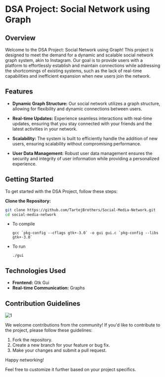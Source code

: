 # DSA Project: Social Network using Graph

## Overview

Welcome to the DSA Project: Social Network using Graph! This project is designed to meet the demand for a dynamic and scalable social network graph system, akin to Instagram. Our goal is to provide users with a platform to effortlessly establish and maintain connections while addressing the shortcomings of existing systems, such as the lack of real-time capabilities and inefficient expansion when new users join the network.

## Features

- **Dynamic Graph Structure:** Our social network utilizes a graph structure, allowing for flexibility and dynamic connections between users.

- **Real-time Updates:** Experience seamless interactions with real-time updates, ensuring that you stay connected with your friends and the latest activities in your network.

- **Scalability:** The system is built to efficiently handle the addition of new users, ensuring scalability without compromising performance.

- **User Data Management:** Robust user data management ensures the security and integrity of user information while providing a personalized experience.

## Getting Started

To get started with the DSA Project, follow these steps:

**Clone the Repository:**

```bash
git clone https://github.com/TartejBrothers/Social-Media-Network.git
cd social-media-network
```

- To compile
  ```
  gcc `pkg-config --cflags gtk+-3.0` -o gui gui.c `pkg-config --libs gtk+-3.0`
  ```
- To run
  ```
  ./gui
  ```

## Technologies Used

- **Frontend:** Gtk Gui
- **Real-time Communication:** Graphs

## Contribution Guidelines
![1](https://github.com/Sukanyasingh3/DSA-Project-Social-Network-Graphs/assets/113462236/9d6c2cf7-9cf3-44cf-8108-94089bcb6f85)


We welcome contributions from the community! If you'd like to contribute to the project, please follow these guidelines:

1. Fork the repository.
2. Create a new branch for your feature or bug fix.
3. Make your changes and submit a pull request.


Happy networking!

Feel free to customize it further based on your project specifics.
